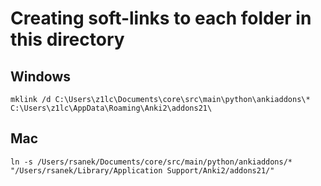# Creating soft-links to each folder in this directory

## Windows
`mklink /d C:\Users\z1lc\Documents\core\src\main\python\ankiaddons\* C:\Users\z1lc\AppData\Roaming\Anki2\addons21\`

## Mac
`ln -s /Users/rsanek/Documents/core/src/main/python/ankiaddons/* "/Users/rsanek/Library/Application Support/Anki2/addons21/"`
